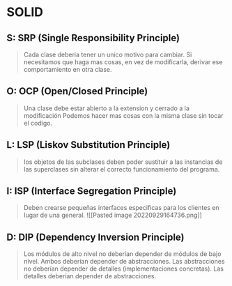 # SOLID
## S: SRP (Single Responsibility Principle)
> Cada clase deberia tener un unico motivo para cambiar. Si necesitamos que haga mas cosas, en vez de modificarla, derivar ese comportamiento en otra clase.

## O: OCP (Open/Closed Principle)
> Una clase debe estar abierto a la extension y cerrado a la modificación
> Podemos hacer mas cosas con la misma clase sin tocar el codigo. 

## L: LSP (Liskov Substitution Principle)
>los objetos de las subclases deben poder sustituir a las instancias de las superclases sin alterar el correcto funcionamiento del programa.

## I: ISP (Interface Segregation Principle)
> Deben crearse pequeñas interfaces especificas para los clientes en lugar de una general.
> ![[Pasted image 20220929164736.png]]

## D: DIP (Dependency Inversion Principle)
> Los módulos de alto nivel no deberían depender de módulos de bajo nivel. Ambos deberían depender de abstracciones.
> Las abstracciones no deberían depender de detalles (implementaciones concretas). Las detalles deberían depender de abstracciones.
